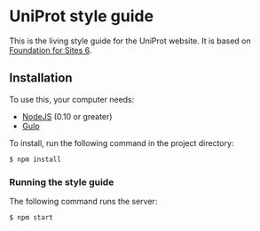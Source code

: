 # UniProt style guide

This is the living style guide for the UniProt website. It is based on [Foundation for Sites 6](http://foundation.zurb.com/sites).

## Installation

To use this, your computer needs:

- [NodeJS](https://nodejs.org/en/) (0.10 or greater)
- [Gulp](https://github.com/gulpjs/gulp/blob/master/docs/getting-started.md)

To install, run the following command in the project directory:
```bash
$ npm install
```

### Running the style guide

The following command runs the server:

```bash
$ npm start
```
